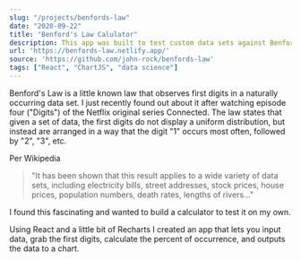 ```yaml
---
slug: "/projects/benfords-law"
date: "2020-09-22"
title: "Benford's Law Calulator"
description: This app was built to test custom data sets against Benford's Law.
url: 'https://benfords-law.netlify.app/'
source: 'https://github.com/john-rock/benfords-law'
tags: ["React", "ChartJS", "data science"]
---
```

Benford's Law is a little known law that observes first digits in a naturally occurring data set. I just recently found out about it after watching episode four ("Digits") of the Netflix original series Connected. The law states that given a set of data, the first digits do not display a uniform distribution, but instead are arranged in a way that the digit "1" occurs most often, followed by "2", "3", etc.

Per Wikipedia

> "It has been shown that this result applies to a wide variety of data sets, including electricity bills, street addresses, stock prices, house prices, population numbers, death rates, lengths of rivers..."

I found this fascinating and wanted to build a calculator to test it on my own.

Using React and a little bit of Recharts I created an app that lets you input data, grab the first digits, calculate the percent of occurrence, and outputs the data to a chart.